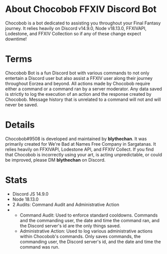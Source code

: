 # About Chocobob FFXIV Discord Bot
Chocobob is a bot dedicated to assisting you throughout your Final Fantasy journey. It relies heavily on Discord v14.9.0, Node v18.13.0, FFXIVAPI, Lodestone, and FFXIV Collection so if any of these change expect downtime!

# Terms
Chocobob Bot is a fun Discord bot with various commands to not only entertain a Discord user but also assist a FFXIV user along their journey throughout Eorzea and beyond. All actions made by Chocobob require either a command or a command ran by a server moderator. Any data saved is strictly to log the execution of an action and the response created by Chocobob. Message history that is unrelated to a command will not and will never be saved.

# Details
Chocobob#9508 is developed and maintained by **blythechan**. It was primarily created for We're Bad at Names <BAN> Free Company in Sargatanas. It relies heavily on FFXIVAPI, Lodestone API, and FFXIV Collect. If you find that Chocobob is incorrectly using your art, is acting unpredictable, or could be improved, please DM **blythechan** on Discord.

# Stats
- Discord JS 14.9.0
- Node 18.13.0
- 2 Audits: Command Audit and Administrative Action
- - Command Audit: Used to enforce standard cooldowns. Commands and the commanding user, the date and time the command ran, and the Discord server's id are the only things saved.
  - Administrative Action: Used to log various administrative actions within Chocobob's commands. Only saves commands, the commanding user, the Discord server's id, and the date and time the command was run.